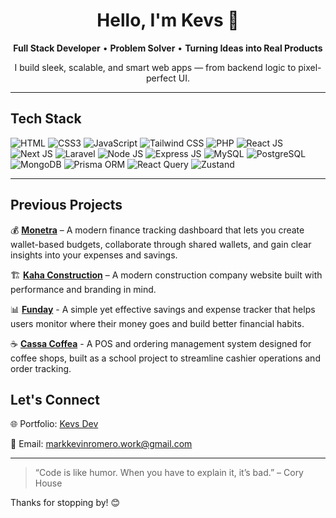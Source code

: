 <h1 align="center">Hello, I'm Kevs 👋</h1>

<p align="center">
  <strong>Full Stack Developer</strong> • <strong>Problem Solver</strong> • <strong>Turning Ideas into Real Products</strong>
</p>

<p align="center">
   I build sleek, scalable, and smart web apps — from backend logic to pixel-perfect UI.
</p>

---

## Tech Stack

![HTML](https://img.shields.io/badge/HTML5-E34F26?style=for-the-badge&logo=html5&logoColor=fff)
![CSS3](https://img.shields.io/badge/CSS-1572B6?style=for-the-badge&logo=css&logoColor=white)
![JavaScript](https://img.shields.io/badge/JavaScript-F7DF1E?style=for-the-badge&logo=javascript&logoColor=000)
![Tailwind CSS](https://img.shields.io/badge/Tailwind_CSS-38B2AC?style=for-the-badge&logo=tailwind-css&logoColor=fff)
![PHP](https://img.shields.io/badge/PHP-777BB4?style=for-the-badge&logo=php&logoColor=fff)
![React JS](https://img.shields.io/badge/React_JS-61DAFB?style=for-the-badge&logo=react&logoColor=000)
![Next JS](https://img.shields.io/badge/Next_JS-000000?style=for-the-badge&logo=nextdotjs&logoColor=fff)
![Laravel](https://img.shields.io/badge/Laravel-FF2D20?style=for-the-badge&logo=laravel&logoColor=fff)
![Node JS](https://img.shields.io/badge/Node_JS-339933?style=for-the-badge&logo=nodedotjs&logoColor=fff)
![Express JS](https://img.shields.io/badge/Express_JS-000000?style=for-the-badge&logo=express&logoColor=fff)
![MySQL](https://img.shields.io/badge/MySQL-4479A1?style=for-the-badge&logo=mysql&logoColor=fff)
![PostgreSQL](https://img.shields.io/badge/PostgreSQL-4169E1?style=for-the-badge&logo=postgresql&logoColor=fff)
![MongoDB](https://img.shields.io/badge/MongoDB-47A248?style=for-the-badge&logo=mongodb&logoColor=fff)
![Prisma ORM](https://img.shields.io/badge/Prisma_ORM-2D3748?style=for-the-badge&logo=prisma&logoColor=fff)
![React Query](https://img.shields.io/badge/React_Query-FF4154?style=for-the-badge&logo=react-query&logoColor=fff)
![Zustand](https://img.shields.io/badge/Zustand-8B4513?style=for-the-badge&logo=Zustand&logoColor=white)


---

## Previous Projects

💰 [**Monetra**](https://monetraa.vercel.app) – A modern finance tracking dashboard that lets you create wallet-based budgets, collaborate through shared wallets, and gain clear insights into your expenses and savings.

🏗️ [**Kaha Construction**](https://kahaconstruction.com) – A modern construction company website built with performance and branding in mind.

📊 [**Funday**](#) - A simple yet effective savings and expense tracker that helps users monitor where their money goes and build better financial habits.

☕ [**Cassa Coffea**](#) - A POS and ordering management system designed for coffee shops, built as a school project to streamline cashier operations and order tracking.

## Let's Connect

🌐 Portfolio: [Kevs Dev](https://kevsuxdev.vercel.app)  

📩 Email: markkevinromero.work@gmail.com  

---

> “Code is like humor. When you have to explain it, it’s bad.” – Cory House

Thanks for stopping by! 😊
